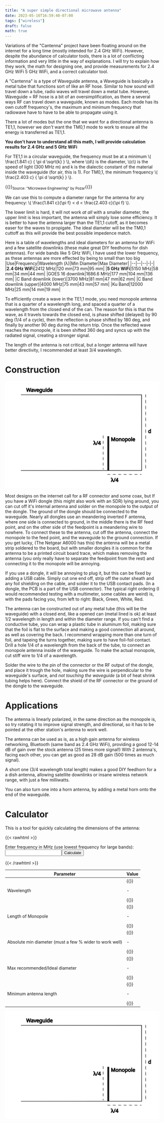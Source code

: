 ```yaml
---
title: "A super simple directional microwave antenna"
date: 2023-05-16T16:59:40-07:00
tags: ["wireless"]
draft: false
math: true
---
```


Variations of the "Cantenna" project have been floating around on the internet for a long time (mostly intended for 2.4 GHz WiFi).
However, despite the abundance of calculator tools, there is a lot of conflicting information and very little in the way of explanations.
I will try to explain how they work, the math for designing one, and provide measurements for 2.4 GHz WiFi 5 GHz WiFi, and a correct calculator tool.

A "Cantenna" is a type of Waveguide antenna, a Waveguide is basically a metal tube that functions sort of like an RF hose.
Similar to how sound will travel down a tube, radio waves will travel down a metal tube.
However, Waveguide = RF hose is a bit of an oversimplification, as there a several ways RF can travel down a waveguide, known as modes.
Each mode has its own cutoff frequency's, the maximum and minimum frequency that radiowave have to have to be able to propagate using it.

There a lot of modes but the one that we want for a directional antenna is TE1,1, however we *don't* want the TM0,1 mode to work to ensure all the energy is transferred as TE1,1.

**You don't have to understand all this math, I will provide calculation results for 2.4 GHz and 5 GHz WiFi**

For TE1,1 in a circular waveguide, the frequency must be at a minimum \\( \frac{1.841 c} { \pi d \sqrt{k} } \\), where \\(d\\) is the diameter, \\(c\\) is the speed of light (300 MHz m) and k is the dialectic constant of the material inside the waveguide (for air, this is 1).
For TM0,1, the minimum frequency \\( \frac{2.403 c} { \pi d \sqrt{k} } \\).

{{<rawhtml>}}<sub>Source: "Microwave Engineering" by Pozar</sub>{{</rawhtml>}}

We can use this to compute a diameter range for the antenna for any frequency: \\( \frac{1.841  c}{\pi f} < d < \frac{2.403  c}{\pi f} \\).

The lower limit is hard, it will not work *at all* with a smaller diameter, the upper limit is less important, the antenna will simply lose some efficiency.
It is better to have the antenna larger than the TE1,1 cutoff, as it becomes easer for the waves to propigate.
The ideal diameter will be the TM0,1 cuttoff as this will provide the best possible impedence match.

Here is a table of wavelengths and ideal diameters for an antenna for WiFi and a few satellite downlinks (these make great DIY feedhorns for dish antennas).
For wide bands like 5 GHz WiFi, I have used the lower frequency, as these antennas are more effected by being to small than too big
|Use|Frequency|Wavelength (λ)|Min Diameter|Max Diameter|
|--|--|--|-|-|
|**2.4 GHz WiFi**|2412 MHz|120 mm|73 mm|95 mm|
|**5 GHz WiFi**|5150 MHz|58 mm|34 mm|44 mm|
|GOES 16 downlink|1686.6 MHz|177 mm|104 mm|136 mm|
|C Band downlink (lower)|3700 MHz|81 mm|47 mm|62 mm|
|C Band downlink (upper)|4000 MHz|75 mm|43 mm|57 mm|
|Ku Band|12000 MHz|25 mm|14 mm|19 mm|

To efficiently create a wave in the TE1,1 mode, you need monopole antenna that is a quarter of a wavelength long, and spaced a quarter of a wavelength from the closed end of the can.
The reason for this is that the wave, as it travels towards the closed end, is phase shifted (delayed) by 90 deg (1/4 of a cycle), then the reflection is phase shifted by 180 deg, and finally by another 90 deg during the return trip.
Once the reflected wave reaches the monopole, it is been shifted 360 deg and syncs up with the radiated signal, creating a stronger signal.

The length of the antenna is not critical, but a longer antenna will have better directivity, I recommended at least 3/4 wavelength.

# Construction 

![A diagram of the antenna, showing a 1/4 wavelength monopole and 1/4 wavelength spacing from the back of the can](cantenna.png)

Most designs on the internet call for a RF connector and some coax, but If you have a WiFi dongle (this might also work with an SDR) lying around, you can cut off it's internal antenna and solder on the monopole to the output of the dongle.
The ground of the dongle should be connected to the waveguide.
Nearly all dongles use an meandering inverted F antenna, where one side is connected to ground, in the middle there is the RF feed point, and on the other side of the feedpoint is a meandering wire to nowhere.
To connect these to the antenna, cut off the antenna, connect the monopole to the feed point, and the waveguide to the ground connection.
If you get lucky, (The Netgear A6000 has this) the antenna will be a metal strip soldered to the board, but with smaller dongles it is common for the antenna to be a printed circuit board trace, which makes removing the antenna (you only really have to separate the feedpoint from the rest) and connecting it to the monopole will be annoying.

If you use a dongle, it will be annoying to plug it, but this can be fixed by adding a USB cable.
Simply cut one end off, strip off the outer sheath and any foil shielding on the cable, and solder it to the USB contact pads. (In a dongle, the PCB is a part of the USB connector).
The typical right ordering (I would recommended testing with a multimeter, some cables are weird) is, with the pads facing you, from left to right: Black, Green, White, Red.

The antenna can be constructed out of any metal tube (this will be the waveguide) with a closed end, like a opened can (metal lined is ok) at least 1/2 wavelength in length and within the diameter range.
If you can't find a conductive tube, you can wrap a plastic tube in aluminum foil, making sure that the foil is flat to the surface and making a good connection all around, as well as covering the back.
I recommend wrapping more than one turn of foil, and tapeing the turns together, making sure to have foil-foil contact.
Drill a hole 1/4 of a wavelength from the back of the tube, to connect an monopole antenna inside of the waveguide.
To make the actual monopole, cut stiff wire to 1/4 of a wavelength.

Solder the wire to the pin of the connector or the RF output of the dongle, and place it trough the hole, making sure the wire is perpendicular to the waveguide's surface, and *not touching the waveguide* (a bit of heat shrink tubing helps here).
Connect the shield of the RF connector or the ground of the dongle to the waveguide.

# Applications

The antenna is linearly polarized, in the same direction as the monopole is, so try rotating it to improve signal strength, and directional, so it has to be pointed at the other station's antenna to work well.

The antenna can be used as is, as a high gain antenna for wireless networking, Bluetooth (same band as 2.4 GHz WiFi), providing a good 12-14 dB of gain over the stock antenna (25 times more signal!)
With 2 antenna's, facing each other, you can get as good as 28 dB gain (500 times as much signal).

A short one (3/4 wavelength total length) makes a good DIY feedhorn for a a dish antenna, allowing satellite downlinks or insane wireless network range, with just a few milliwatts.

You can also turn one into a horn antenna, by adding a metal horn onto the end of the waveguide.

# Calculator

This is a tool for quickly calculating the dimensions of the antenna:

{{< rawhtml >}} 

<script>

function update() {
    var round = Math.round;

    var c = 300 * 1000; // Speed of light, in mm MHz
    var pi = 3.14
    var freq = +document.getElementById("freq").value;
    var wavelength = c/freq;
    document.getElementById("wavelength").innerText = round(wavelength) + "mm";
    document.getElementById("monopole").innerText = round(wavelength/4) + "mm";
    document.getElementById("minlength").innerText = round(wavelength*3/4) + "mm";

    var lower_limit = 1.841*c/(pi*freq);
    var upper_limit = 2.403*c/(pi*freq);
    document.getElementById("mind").innerText = round(lower_limit) + "mm";
    document.getElementById("maxd").innerText = round(upper_limit) + "mm";
}

</script>

<p>Enter frequency in MHz (use lowest frequency for large bands): <input id="freq"></input><button onclick='update()'>Calculate</button></p>

{{< /rawhtml >}}

|Parameter|Value|
|-|-|
|Wavelength|{{<rawhtml>}}<p id="wavelength"> - </p>{{</rawhtml>}}|
|Length of Monopole|{{<rawhtml>}}<p id="monopole">-</p>{{</rawhtml>}}|
|Absolute min diameter (must a few % wider to work well)|{{<rawhtml>}}<p id="mind">-</p>{{</rawhtml>}}|
|Max recommended/Ideal diameter|{{<rawhtml>}}<p id="maxd">-</p>{{</rawhtml>}}|
|Minimum antenna length|{{<rawhtml>}}<p id="minlength">-</p>{{</rawhtml>}}|

![A diagram of the antenna, showing a 1/4 wavelength monopole and 1/4 wavelength spacing from the back of the can](cantenna.png)

